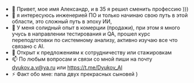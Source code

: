 - 👋 Привет, мое имя Александр, и в 35 я решил сменить профессию ))) 
- 👀 я интересуюсь инженерией ПО и только начинаю свою путь в этой области, это сложный путь в эпоху ИИ,
- 🌱 У меня солидный опыт в комерции (продажи), при этом я много учусь в направлении тестирования и QA, прошел курс переподготовки по системному анализу, активно изучаю все что связано с AI.
- 💞️ Открыт к предложениям к сотрудничеству или стажировкам
- 📫 По любым вопросам и связи со мной пиши на почту dyukov.a.v@ya.ru или [https://t.me/Dyukov_Al ](https://t.me/Dyukov_Al) 
- ⚡ Факт обо мне: папа двух прекрасных сыновей )

<!---
Dyukovav/Dyukovav is a ✨ special ✨ repository because its `README.md` (this file) appears on your GitHub profile.
You can click the Preview link to take a look at your changes.
--->
